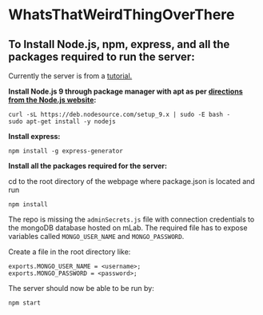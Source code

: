 # WhatsThatWeirdThingOverThere

## To Install Node.js, npm, express, and all the packages required to run the server:

Currently the server is from a [tutorial.](https://closebrace.com/tutorials/2017-03-02/the-dead-simple-step-by-step-guide-for-front-end-developers-to-getting-up-and-running-with-nodejs-express-and-mongodb)

__Install Node.js 9 through package manager with apt as per [directions from the Node.js website](https://nodejs.org/en/download/package-manager/):__
```
curl -sL https://deb.nodesource.com/setup_9.x | sudo -E bash -
sudo apt-get install -y nodejs
```

__Install express:__ 
```
npm install -g express-generator
```

__Install all the packages required for the server:__

cd to the root directory of the webpage where package.json is located and run
```
npm install
```

The repo is missing the `adminSecrets.js` file with connection credentials to the mongoDB database hosted on mLab. The required file has to expose variables called `MONGO_USER_NAME` and `MONGO_PASSWORD`. 

Create a file in the root directory like:
```
exports.MONGO_USER_NAME = <username>;
exports.MONGO_PASSWORD = <password>;
```

The server should now be able to be run by:
```
npm start
```
